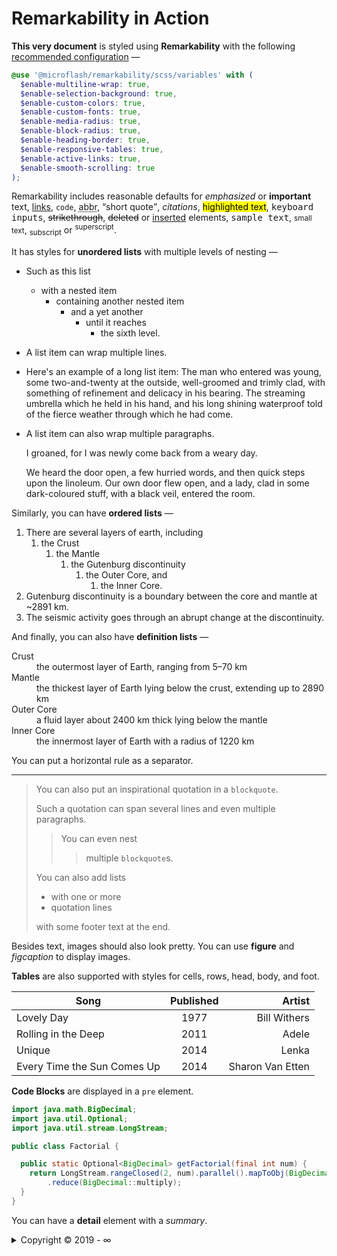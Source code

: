# Remarkability in Action

**This very document** is styled using **Remarkability** with the following [recommended configuration](https://github.com/Microflash/remarkability/tree/master/packages/documentation/docs/.vuepress/theme/styles/_variables.scss) &mdash;

```scss
@use '@microflash/remarkability/scss/variables' with (
  $enable-multiline-wrap: true,
  $enable-selection-background: true,
  $enable-custom-colors: true,
  $enable-custom-fonts: true,
  $enable-media-radius: true,
  $enable-block-radius: true,
  $enable-heading-border: true,
  $enable-responsive-tables: true,
  $enable-active-links: true,
  $enable-smooth-scrolling: true
);
```

Remarkability includes reasonable defaults for *emphasized* or **important** text, [links](#), `code`, <abbr title="abbreviations">abbr</abbr>, <q>short quote</q>, <cite>citations</cite>, <mark>highlighted text</mark>, <kbd>keyboard inputs</kbd>, <s>strikethrough</s>, ~~deleted~~ or <ins>inserted</ins> elements, <samp>sample text</samp>, <small>small text</small>, <sub>subscript</sub> or <sup>superscript</sup>.

It has styles for **unordered lists** with multiple levels of nesting &mdash;

- Such as this list
  - with a nested item
    - containing another nested item
      - and a yet another
        - until it reaches
          - the sixth level.
- A list item can wrap multiple lines.
- Here's an example of a long list item: The man who entered was young, some two-and-twenty at the outside, well-groomed and trimly clad, with something of refinement and delicacy in his bearing. The streaming umbrella which he held in his hand, and his long shining waterproof told of the fierce weather through which he had come.
- A list item can also wrap multiple paragraphs.
  
  I groaned, for I was newly come back from a weary day.

  We heard the door open, a few hurried words, and then quick steps upon the linoleum. Our own door flew open, and a lady, clad in some dark-coloured stuff, with a black veil, entered the room.

Similarly, you can have **ordered lists** &mdash;

1. There are several layers of earth, including
   1. the Crust
      1. the Mantle
         1. the Gutenburg discontinuity
            1. the Outer Core, and
               1. the Inner Core.
2. Gutenburg discontinuity is a boundary between the core and mantle at ~2891 km.
3. The seismic activity goes through an abrupt change at the discontinuity.

And finally, you can also have **definition lists** &mdash;

<dl>
  <dt>Crust</dt>
  <dd>the outermost layer of Earth, ranging from 5–70 km</dd>
  <dt>Mantle</dt>
  <dd>the thickest layer of Earth lying below the crust, extending up to 2890 km</dd>
  <dt>Outer Core</dt>
  <dd>a fluid layer about 2400 km thick lying below the mantle</dd>
  <dt>Inner Core</dt>
  <dd>the innermost layer of Earth with a radius of 1220 km</dd>
</dl>

You can put a horizontal rule as a separator.

---

> You can also put an inspirational quotation in a `blockquote`.
>
> Such a quotation can span several lines and even multiple paragraphs.
> 
> > You can even nest  
> > > multiple `blockquote`s.
>
> You can also add lists
> - with one or more
> - quotation lines
> 
> with some footer text at the end.

Besides text, images should also look pretty. You can use **figure** and *figcaption* to display images.

<!-- <figure>
  <img src="https://images.unsplash.com/photo-1521075325181-3889e1af7962?ixlib=rb-1.2.1&ixid=eyJhcHBfaWQiOjEyMDd9&auto=format&fit=crop&w=683&q=80" alt="Microflash" width="750">
  <figcaption>Photo by <a href="https://unsplash.com/@amichaelbphoto">Michael Baldovinos</a> on <a href="https://unsplash.com/photos/SWssGT_80DE">Unsplash</a></figcaption>
</figure>

<figure>
  <img src="https://github.com/Microflash/mflash.dev/raw/release/static/favicon.svg" alt="Microflash" width="245" height="245">
  <figcaption>A small image</figcaption>
</figure> -->

**Tables** are also supported with styles for cells, rows, head, body, and foot.

| Song                        | Published |           Artist |
| --------------------------- | :-------: | ---------------: |
| Lovely Day                  |   1977    |     Bill Withers |
| Rolling in the Deep         |   2011    |            Adele |
| Unique                      |   2014    |            Lenka |
| Every Time the Sun Comes Up |   2014    | Sharon Van Etten |

**Code Blocks** are displayed in a `pre` element.

```java
import java.math.BigDecimal;
import java.util.Optional;
import java.util.stream.LongStream;

public class Factorial {

  public static Optional<BigDecimal> getFactorial(final int num) {
    return LongStream.rangeClosed(2, num).parallel().mapToObj(BigDecimal::new)
        .reduce(BigDecimal::multiply);
  }
}
```

You can have a **detail** element with a *summary*.

<details>
  <summary>Copyright &copy; 2019 - &infin;</summary>
  <p>&mdash; by <a target="_blank" rel="noopener noreferrer" href="https://mflash.dev">Microflash</a>.</p>
</details>
